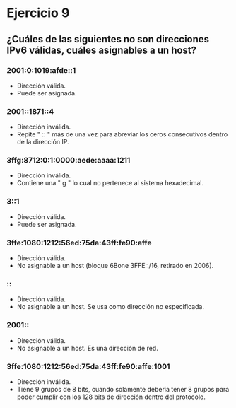 # Ejercicio 9

## ¿Cuáles de las siguientes no son direcciones IPv6 válidas, cuáles asignables a un host?

### 2001:0:1019:afde::1
- Dirección válida.
- Puede ser asignada.

### 2001::1871::4
- Dirección inválida.
- Repite " :: " más de una vez para abreviar los ceros consecutivos dentro de la dirección IP.

### 3ffg:8712:0:1:0000:aede:aaaa:1211
- Dirección inválida.
- Contiene una " g " lo cual no pertenece al sistema hexadecimal.

### 3::1
- Dirección válida.
- Puede ser asignada.

### 3ffe:1080:1212:56ed:75da:43ff:fe90:affe
- Dirección válida.
- No asignable a un host (bloque 6Bone 3FFE::/16, retirado en 2006).

### ::
- Dirección válida.
- No asignable a un host. Se usa como dirección no especificada.

### 2001::
- Dirección válida.
- No asignable a un host. Es una dirección de red.

### 3ffe:1080:1212:56ed:75da:43ff:fe90:affe:1001
- Dirección inválida.
- Tiene 9 grupos de 8 bits, cuando solamente debería tener 8 grupos para poder cumplir con los 128 bits de dirección dentro del protocolo.